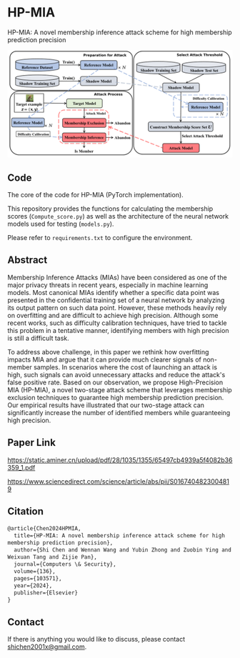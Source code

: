 # HP-MIA
HP-MIA: A novel membership inference attack scheme for high membership prediction precision

![teaserfigure](Overview.png)


## Code
The core of the code for HP-MIA (PyTorch implementation).

This repository provides the functions for calculating the membership scores (`Compute_score.py`) as well as the architecture of the neural network models used for testing (`models.py`).

Please refer to `requirements.txt` to configure the environment.

## Abstract

Membership Inference Attacks (MIAs) have been considered as one of the major privacy threats in recent years, especially in machine learning models. Most canonical MIAs identify whether a specific data point was presented in the confidential training set of a neural network by analyzing its output pattern on such data point. However, these methods heavily rely on overfitting and are difficult to achieve high precision. Although some recent works, such as difficulty calibration techniques, have tried to tackle this problem in a tentative manner, identifying members with high precision is still a difficult task.

To address above challenge, in this paper we rethink how overfitting impacts MIA and argue that it can provide much clearer signals of non-member samples. In scenarios where the cost of launching an attack is high, such signals can avoid unnecessary attacks and reduce the attack's false positive rate. Based on our observation, we propose High-Precision MIA (HP-MIA), a novel two-stage attack scheme that leverages membership exclusion techniques to guarantee high membership prediction precision. Our empirical results have illustrated that our two-stage attack can significantly increase the number of identified members while guaranteeing high precision.


## Paper Link

https://static.aminer.cn/upload/pdf/28/1035/1355/65497cb4939a5f4082b36359_1.pdf

https://www.sciencedirect.com/science/article/abs/pii/S0167404823004819

## Citation
```
@article{Chen2024HPMIA,
  title={HP-MIA: A novel membership inference attack scheme for high membership prediction precision},
  author={Shi Chen and Wennan Wang and Yubin Zhong and Zuobin Ying and Weixuan Tang and Zijie Pan},
  journal={Computers \& Security},
  volume={136},
  pages={103571},
  year={2024},
  publisher={Elsevier}
}
```

## Contact
If there is anything you would like to discuss, please contact shichen2001x@gmail.com.
